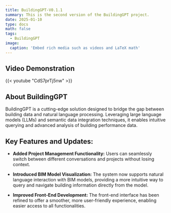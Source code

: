 ```yaml
---
title: BuildingGPT-V0.1.1
summary: This is the second version of the BuildingGPT project.
date: 2025-01-10
type: docs
math: false
tags:
  - BuildingGPT
image:
  caption: 'Embed rich media such as videos and LaTeX math'
---
```


## Video Demonstration

{{< youtube "CdS7prTj5nw" >}}



## About BuildingGPT
BuildingGPT is a cutting-edge solution designed to bridge the gap between building data and natural language processing. Leveraging large language models (LLMs) and semantic data integration techniques, it enables intuitive querying and advanced analysis of building performance data.

## Key Features and Updates: 

- **Added Project Management Functionality:**
Users can seamlessly switch between different conversations and projects without losing context.

- **Introduced BIM Model Visualization:**
The system now supports natural language interaction with BIM models, providing a more intuitive way to query and navigate building information directly from the model.

- **Improved Front-End Development:**
The front-end interface has been refined to offer a smoother, more user-friendly experience, enabling easier access to all functionalities.
